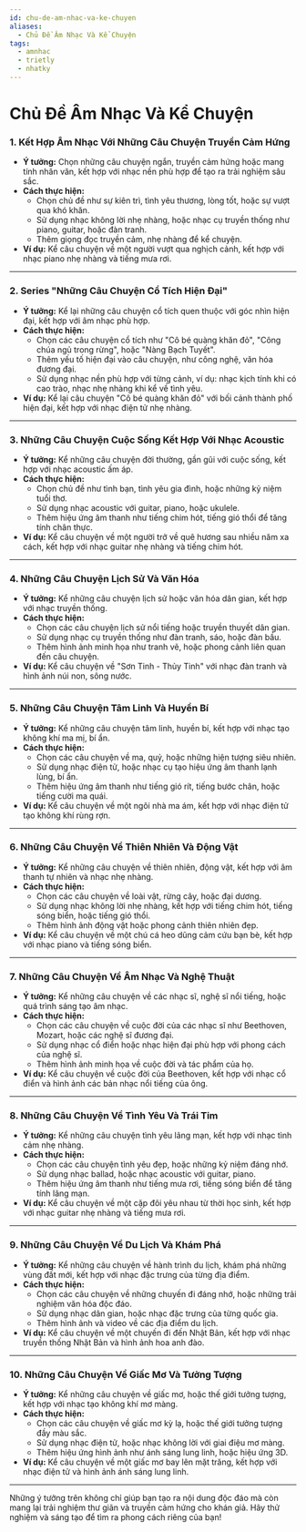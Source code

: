 ```yaml
---
id: chu-de-am-nhac-va-ke-chuyen
aliases:
  - Chủ Đề Âm Nhạc Và Kể Chuyện
tags:
  - amnhac
  - trietly
  - nhatky
---
```


# Chủ Đề Âm Nhạc Và Kể Chuyện


### **1. Kết Hợp Âm Nhạc Với Những Câu Chuyện Truyền Cảm Hứng**
   - **Ý tưởng:** Chọn những câu chuyện ngắn, truyền cảm hứng hoặc mang tính nhân văn, kết hợp với nhạc nền phù hợp để tạo ra trải nghiệm sâu sắc.
   - **Cách thực hiện:**
     - Chọn chủ đề như sự kiên trì, tình yêu thương, lòng tốt, hoặc sự vượt qua khó khăn.
     - Sử dụng nhạc không lời nhẹ nhàng, hoặc nhạc cụ truyền thống như piano, guitar, hoặc đàn tranh.
     - Thêm giọng đọc truyền cảm, nhẹ nhàng để kể chuyện.
   - **Ví dụ:** Kể câu chuyện về một người vượt qua nghịch cảnh, kết hợp với nhạc piano nhẹ nhàng và tiếng mưa rơi.

---

### **2. Series "Những Câu Chuyện Cổ Tích Hiện Đại"**
   - **Ý tưởng:** Kể lại những câu chuyện cổ tích quen thuộc với góc nhìn hiện đại, kết hợp với âm nhạc phù hợp.
   - **Cách thực hiện:**
     - Chọn các câu chuyện cổ tích như "Cô bé quàng khăn đỏ", "Công chúa ngủ trong rừng", hoặc "Nàng Bạch Tuyết".
     - Thêm yếu tố hiện đại vào câu chuyện, như công nghệ, văn hóa đương đại.
     - Sử dụng nhạc nền phù hợp với từng cảnh, ví dụ: nhạc kịch tính khi có cao trào, nhạc nhẹ nhàng khi kể về tình yêu.
   - **Ví dụ:** Kể lại câu chuyện "Cô bé quàng khăn đỏ" với bối cảnh thành phố hiện đại, kết hợp với nhạc điện tử nhẹ nhàng.

---

### **3. Những Câu Chuyện Cuộc Sống Kết Hợp Với Nhạc Acoustic**
   - **Ý tưởng:** Kể những câu chuyện đời thường, gần gũi với cuộc sống, kết hợp với nhạc acoustic ấm áp.
   - **Cách thực hiện:**
     - Chọn chủ đề như tình bạn, tình yêu gia đình, hoặc những kỷ niệm tuổi thơ.
     - Sử dụng nhạc acoustic với guitar, piano, hoặc ukulele.
     - Thêm hiệu ứng âm thanh như tiếng chim hót, tiếng gió thổi để tăng tính chân thực.
   - **Ví dụ:** Kể câu chuyện về một người trở về quê hương sau nhiều năm xa cách, kết hợp với nhạc guitar nhẹ nhàng và tiếng chim hót.

---

### **4. Những Câu Chuyện Lịch Sử Và Văn Hóa**
   - **Ý tưởng:** Kể những câu chuyện lịch sử hoặc văn hóa dân gian, kết hợp với nhạc truyền thống.
   - **Cách thực hiện:**
     - Chọn các câu chuyện lịch sử nổi tiếng hoặc truyền thuyết dân gian.
     - Sử dụng nhạc cụ truyền thống như đàn tranh, sáo, hoặc đàn bầu.
     - Thêm hình ảnh minh họa như tranh vẽ, hoặc phong cảnh liên quan đến câu chuyện.
   - **Ví dụ:** Kể câu chuyện về "Sơn Tinh - Thủy Tinh" với nhạc đàn tranh và hình ảnh núi non, sông nước.

---

### **5. Những Câu Chuyện Tâm Linh Và Huyền Bí**
   - **Ý tưởng:** Kể những câu chuyện tâm linh, huyền bí, kết hợp với nhạc tạo không khí ma mị, bí ẩn.
   - **Cách thực hiện:**
     - Chọn các câu chuyện về ma, quỷ, hoặc những hiện tượng siêu nhiên.
     - Sử dụng nhạc điện tử, hoặc nhạc cụ tạo hiệu ứng âm thanh lạnh lùng, bí ẩn.
     - Thêm hiệu ứng âm thanh như tiếng gió rít, tiếng bước chân, hoặc tiếng cười ma quái.
   - **Ví dụ:** Kể câu chuyện về một ngôi nhà ma ám, kết hợp với nhạc điện tử tạo không khí rùng rợn.

---

### **6. Những Câu Chuyện Về Thiên Nhiên Và Động Vật**
   - **Ý tưởng:** Kể những câu chuyện về thiên nhiên, động vật, kết hợp với âm thanh tự nhiên và nhạc nhẹ nhàng.
   - **Cách thực hiện:**
     - Chọn các câu chuyện về loài vật, rừng cây, hoặc đại dương.
     - Sử dụng nhạc không lời nhẹ nhàng, kết hợp với tiếng chim hót, tiếng sóng biển, hoặc tiếng gió thổi.
     - Thêm hình ảnh động vật hoặc phong cảnh thiên nhiên đẹp.
   - **Ví dụ:** Kể câu chuyện về một chú cá heo dũng cảm cứu bạn bè, kết hợp với nhạc piano và tiếng sóng biển.

---

### **7. Những Câu Chuyện Về Âm Nhạc Và Nghệ Thuật**
   - **Ý tưởng:** Kể những câu chuyện về các nhạc sĩ, nghệ sĩ nổi tiếng, hoặc quá trình sáng tạo âm nhạc.
   - **Cách thực hiện:**
     - Chọn các câu chuyện về cuộc đời của các nhạc sĩ như Beethoven, Mozart, hoặc các nghệ sĩ đương đại.
     - Sử dụng nhạc cổ điển hoặc nhạc hiện đại phù hợp với phong cách của nghệ sĩ.
     - Thêm hình ảnh minh họa về cuộc đời và tác phẩm của họ.
   - **Ví dụ:** Kể câu chuyện về cuộc đời của Beethoven, kết hợp với nhạc cổ điển và hình ảnh các bản nhạc nổi tiếng của ông.

---

### **8. Những Câu Chuyện Về Tình Yêu Và Trái Tim**
   - **Ý tưởng:** Kể những câu chuyện tình yêu lãng mạn, kết hợp với nhạc tình cảm nhẹ nhàng.
   - **Cách thực hiện:**
     - Chọn các câu chuyện tình yêu đẹp, hoặc những kỷ niệm đáng nhớ.
     - Sử dụng nhạc ballad, hoặc nhạc acoustic với guitar, piano.
     - Thêm hiệu ứng âm thanh như tiếng mưa rơi, tiếng sóng biển để tăng tính lãng mạn.
   - **Ví dụ:** Kể câu chuyện về một cặp đôi yêu nhau từ thời học sinh, kết hợp với nhạc guitar nhẹ nhàng và tiếng mưa rơi.

---

### **9. Những Câu Chuyện Về Du Lịch Và Khám Phá**
   - **Ý tưởng:** Kể những câu chuyện về hành trình du lịch, khám phá những vùng đất mới, kết hợp với nhạc đặc trưng của từng địa điểm.
   - **Cách thực hiện:**
     - Chọn các câu chuyện về những chuyến đi đáng nhớ, hoặc những trải nghiệm văn hóa độc đáo.
     - Sử dụng nhạc dân gian, hoặc nhạc đặc trưng của từng quốc gia.
     - Thêm hình ảnh và video về các địa điểm du lịch.
   - **Ví dụ:** Kể câu chuyện về một chuyến đi đến Nhật Bản, kết hợp với nhạc truyền thống Nhật Bản và hình ảnh hoa anh đào.

---

### **10. Những Câu Chuyện Về Giấc Mơ Và Tưởng Tượng**
   - **Ý tưởng:** Kể những câu chuyện về giấc mơ, hoặc thế giới tưởng tượng, kết hợp với nhạc tạo không khí mơ màng.
   - **Cách thực hiện:**
     - Chọn các câu chuyện về giấc mơ kỳ lạ, hoặc thế giới tưởng tượng đầy màu sắc.
     - Sử dụng nhạc điện tử, hoặc nhạc không lời với giai điệu mơ màng.
     - Thêm hiệu ứng hình ảnh như ánh sáng lung linh, hoặc hiệu ứng 3D.
   - **Ví dụ:** Kể câu chuyện về một giấc mơ bay lên mặt trăng, kết hợp với nhạc điện tử và hình ảnh ánh sáng lung linh.

---

Những ý tưởng trên không chỉ giúp bạn tạo ra nội dung độc đáo mà còn mang lại trải nghiệm thư giãn và truyền cảm hứng cho khán giả. Hãy thử nghiệm và sáng tạo để tìm ra phong cách riêng của bạn!

